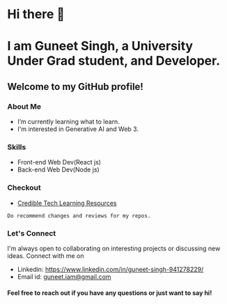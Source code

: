 # Hi there 👋
# I am Guneet Singh, a University Under Grad student, and Developer.


<!--
**IamGuneet/IamGuneet** is a ✨ _special_ ✨ repository because its `README.md` (this file) appears on your GitHub profile.

Here are some ideas to get you started:
-->
## Welcome to my GitHub profile!

### About Me
-  I’m currently learning what to learn.
-  I'm interested in Generative AI and Web 3.

### Skills
- Front-end Web Dev(React js)
- Back-end Web Dev(Node js)

### Checkout 
- [Credible Tech Learning Resources](https://github.com/IamGuneet/Creadible-Tech-Resources)
```
Do recommend changes and reviews for my repos.
```
### Let's Connect

I'm always open to collaborating on interesting projects or discussing new ideas. Connect with me on
- Linkedin: https://www.linkedin.com/in/guneet-singh-941278229/
- Email id: guneet.iam@gmail.com

#### Feel free to reach out if you have any questions or just want to say hi!
